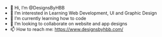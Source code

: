 - 👋 Hi, I’m @DesignsByHBB
- 👀 I’m interested in Learning Web Development, UI and Graphic Design
- 🌱 I’m currently learning how to code
- 💞️ I’m looking to collaborate on website and app designs
- 📫 How to reach me: https://www.designsbyhbb.com/

<!---
DesignsByHBB/DesignsByHBB is a ✨ special ✨ repository because its `README.md` (this file) appears on your GitHub profile.
You can click the Preview link to take a look at your changes.
--->
